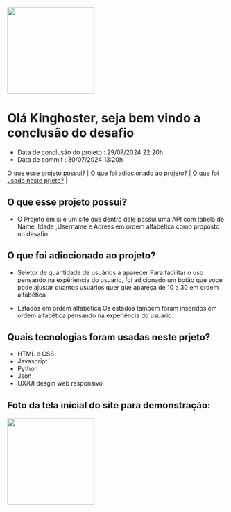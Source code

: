<p float="left">
 <img src="https://github.com/user-attachments/assets/39ae2ba5-fec9-4e0a-b271-e4c32552f933" width="200" />
</p>

# Olá Kinghoster, seja bem vindo a conclusão do desafio 

* Data de conclusão do projeto : 29/07/2024  22:20h
* Data de commit : 30/07/2024 13:20h

[O que esse projeto possui?](#O-que-esse-projeto-possui) |
[O que foi adiocionado ao projeto?](#O-que-foi-adiocionado-ao-projeto) |
[O que foi usado neste prjeto?](#O-que-foi-usado-neste-prjeto) |






## O que esse projeto possui? ##
* O Projeto em sí é um site que dentro dele possui uma API com tabela de Name, Idade ,Username e Adress em ordem alfabética como proposto no desafio.





## O que foi adiocionado ao projeto? ##

* Seletor de quantidade de usuários a aparecer
Para facilitar o uso pensando na expêriencia do usuario, foi adicionado um botão que voce pode ajustar quantos usuários quer que apareça de 10 a 30 em ordem alfabética

* Estados em ordem alfabética
Os estados também foram inseridos em ordem alfabética pensando na experiência do usuario.






## Quais tecnologias foram usadas neste prjeto? ##

* HTML e CSS
* Javascript
* Python
* Json
* UX/UI desgin web responsivo

## Foto da tela inicial do site para demonstração: ##
 <img src="https://github.com/user-attachments/assets/d4971240-6cc1-41aa-a2e9-285b5dc09ff5" width="200" />
